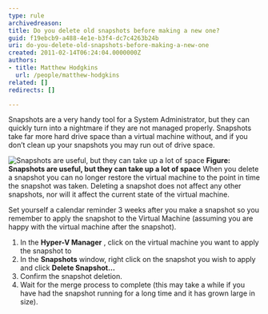 ```yaml
---
type: rule
archivedreason: 
title: Do you delete old snapshots before making a new one?
guid: f19ebcb9-a488-4e1e-b3f4-dc7c4263b24b
uri: do-you-delete-old-snapshots-before-making-a-new-one
created: 2011-02-14T06:24:04.0000000Z
authors:
- title: Matthew Hodgkins
  url: /people/matthew-hodgkins
related: []
redirects: []

---
```


Snapshots are a very handy tool for a System Administrator, but they can quickly turn into a nightmare if they are not managed properly. Snapshots take far more hard drive space than a virtual machine without, and if you don’t clean up your snapshots you may run out of drive space.   
<!--endintro-->
![Snapshots are useful, but they can take up a lot of space](snapshot-avhds.jpg) 
**Figure: Snapshots are useful, but they can take up a lot of space** 
When you delete a snapshot you can no longer restore the virtual machine to the point in time the snapshot was taken. Deleting a snapshot does not affect any other snapshots, nor will it affect the current state of the virtual machine.

Set yourself a calendar reminder 3 weeks after you make a snapshot so you remember to apply the snapshot to the Virtual Machine (assuming you are happy with the virtual machine after the snapshot).

1. In the  **Hyper-V Manager** , click on the virtual machine you want to apply the snapshot to
2. In the  **Snapshots** window, right click on the snapshot you wish to apply and click  **Delete Snapshot…**
3. Confirm the snapshot deletion.
4. Wait for the merge process to complete (this may take a while if you have had the snapshot running for a long time and it has grown large in size).
